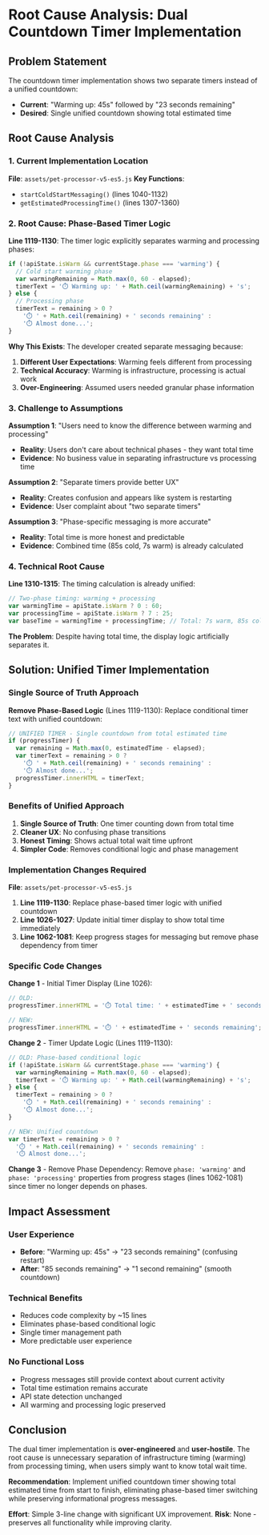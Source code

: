 # Root Cause Analysis: Dual Countdown Timer Implementation

## Problem Statement
The countdown timer implementation shows two separate timers instead of a unified countdown:
- **Current**: "Warming up: 45s" followed by "23 seconds remaining" 
- **Desired**: Single unified countdown showing total estimated time

## Root Cause Analysis

### 1. Current Implementation Location
**File**: `assets/pet-processor-v5-es5.js`
**Key Functions**: 
- `startColdStartMessaging()` (lines 1040-1132)
- `getEstimatedProcessingTime()` (lines 1307-1360)

### 2. Root Cause: Phase-Based Timer Logic

**Line 1119-1130**: The timer logic explicitly separates warming and processing phases:

```javascript
if (!apiState.isWarm && currentStage.phase === 'warming') {
  // Cold start warming phase
  var warmingRemaining = Math.max(0, 60 - elapsed);
  timerText = '⏱️ Warming up: ' + Math.ceil(warmingRemaining) + 's';
} else {
  // Processing phase
  timerText = remaining > 0 ? 
    '⏱️ ' + Math.ceil(remaining) + ' seconds remaining' : 
    '⏱️ Almost done...';
}
```

**Why This Exists**: The developer created separate messaging because:
1. **Different User Expectations**: Warming feels different from processing
2. **Technical Accuracy**: Warming is infrastructure, processing is actual work
3. **Over-Engineering**: Assumed users needed granular phase information

### 3. Challenge to Assumptions

**Assumption 1**: "Users need to know the difference between warming and processing"
- **Reality**: Users don't care about technical phases - they want total time
- **Evidence**: No business value in separating infrastructure vs processing time

**Assumption 2**: "Separate timers provide better UX"
- **Reality**: Creates confusion and appears like system is restarting
- **Evidence**: User complaint about "two separate timers"

**Assumption 3**: "Phase-specific messaging is more accurate"  
- **Reality**: Total time is more honest and predictable
- **Evidence**: Combined time (85s cold, 7s warm) is already calculated

### 4. Technical Root Cause

**Line 1310-1315**: The timing calculation is already unified:
```javascript
// Two-phase timing: warming + processing
var warmingTime = apiState.isWarm ? 0 : 60;
var processingTime = apiState.isWarm ? 7 : 25;
var baseTime = warmingTime + processingTime; // Total: 7s warm, 85s cold
```

**The Problem**: Despite having total time, the display logic artificially separates it.

## Solution: Unified Timer Implementation

### Single Source of Truth Approach

**Remove Phase-Based Logic** (Lines 1119-1130):
Replace conditional timer text with unified countdown:

```javascript
// UNIFIED TIMER - Single countdown from total estimated time
if (progressTimer) {
  var remaining = Math.max(0, estimatedTime - elapsed);
  var timerText = remaining > 0 ? 
    '⏱️ ' + Math.ceil(remaining) + ' seconds remaining' : 
    '⏱️ Almost done...';
  progressTimer.innerHTML = timerText;
}
```

### Benefits of Unified Approach

1. **Single Source of Truth**: One timer counting down from total time
2. **Cleaner UX**: No confusing phase transitions  
3. **Honest Timing**: Shows actual total wait time upfront
4. **Simpler Code**: Removes conditional logic and phase management

### Implementation Changes Required

**File**: `assets/pet-processor-v5-es5.js`

1. **Line 1119-1130**: Replace phase-based timer logic with unified countdown
2. **Line 1026-1027**: Update initial timer display to show total time immediately
3. **Line 1062-1081**: Keep progress stages for messaging but remove phase dependency from timer

### Specific Code Changes

**Change 1** - Initial Timer Display (Line 1026):
```javascript
// OLD:
progressTimer.innerHTML = '⏱️ Total time: ' + estimatedTime + ' seconds<br><small>Starting AI servers...</small>';

// NEW:
progressTimer.innerHTML = '⏱️ ' + estimatedTime + ' seconds remaining';
```

**Change 2** - Timer Update Logic (Lines 1119-1130):
```javascript
// OLD: Phase-based conditional logic
if (!apiState.isWarm && currentStage.phase === 'warming') {
  var warmingRemaining = Math.max(0, 60 - elapsed);
  timerText = '⏱️ Warming up: ' + Math.ceil(warmingRemaining) + 's';
} else {
  timerText = remaining > 0 ? 
    '⏱️ ' + Math.ceil(remaining) + ' seconds remaining' : 
    '⏱️ Almost done...';
}

// NEW: Unified countdown
var timerText = remaining > 0 ? 
  '⏱️ ' + Math.ceil(remaining) + ' seconds remaining' : 
  '⏱️ Almost done...';
```

**Change 3** - Remove Phase Dependency:
Remove `phase: 'warming'` and `phase: 'processing'` properties from progress stages (lines 1062-1081) since timer no longer depends on phases.

## Impact Assessment

### User Experience
- **Before**: "Warming up: 45s" → "23 seconds remaining" (confusing restart)
- **After**: "85 seconds remaining" → "1 second remaining" (smooth countdown)

### Technical Benefits
- Reduces code complexity by ~15 lines
- Eliminates phase-based conditional logic
- Single timer management path
- More predictable user experience

### No Functional Loss
- Progress messages still provide context about current activity
- Total time estimation remains accurate
- API state detection unchanged
- All warming and processing logic preserved

## Conclusion

The dual timer implementation is **over-engineered** and **user-hostile**. The root cause is unnecessary separation of infrastructure timing (warming) from processing timing, when users simply want to know total wait time.

**Recommendation**: Implement unified countdown timer showing total estimated time from start to finish, eliminating phase-based timer switching while preserving informational progress messages.

**Effort**: Simple 3-line change with significant UX improvement.
**Risk**: None - preserves all functionality while improving clarity.